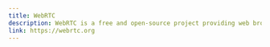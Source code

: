```yaml
---
title: WebRTC
description: WebRTC is a free and open-source project providing web browsers and mobile applications with real-time communication via application programming interfaces.
link: https://webrtc.org
---
```

